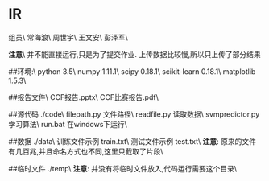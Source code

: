 # IR
组员\\
常海浪\\
周世宇\\
王文安\\
彭泽军\\

**注意**\\
并不能直接运行,只是为了提交作业.
上传数据比较慢,所以只上传了部分结果

##环境:\\
python 3.5\\
	numpy 1.11.1\\
	scipy 0.18.1\\
	scikit-learn 0.18.1\\
	matplotlib 1.5.3\\

##报告文件\\
CCF报告.pptx\\
CCF比赛报告.pdf\\

##源代码 ./code\\
filepath.py  文件路径\\
readfile.py  读取数据\\
svmpredictor.py  学习算法\\
run.bat   在windows下运行\\

##数据 ./data\\
训练文件示例 train.txt\\
测试文件示例 test.txt\\
**注意**: 原来的文件有几百兆,并且命名方式也不同,这里只截取了片段\\

##临时文件 ./temp\\
**注意**: 并没有将临时文件放入,代码运行需要这个目录\\
